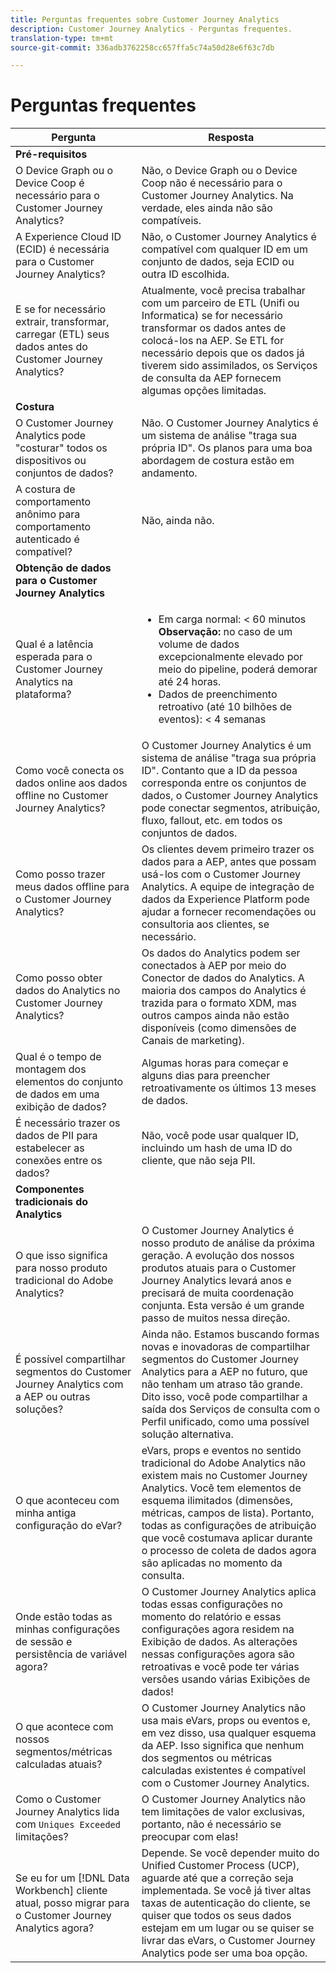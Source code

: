 ```yaml
---
title: Perguntas frequentes sobre Customer Journey Analytics
description: Customer Journey Analytics - Perguntas frequentes.
translation-type: tm+mt
source-git-commit: 336adb3762258cc657ffa5c74a50d28e6f63c7db

---
```



# Perguntas frequentes

| Pergunta | Resposta |
|---|---|
| **Pré-requisitos** |  |
| O Device Graph ou o Device Coop é necessário para o Customer Journey Analytics? | Não, o Device Graph ou o Device Coop não é necessário para o Customer Journey Analytics. Na verdade, eles ainda não são compatíveis. |
| A Experience Cloud ID (ECID) é necessária para o Customer Journey Analytics? | Não, o Customer Journey Analytics é compatível com qualquer ID em um conjunto de dados, seja ECID ou outra ID escolhida. |
| E se for necessário extrair, transformar, carregar (ETL) seus dados antes do Customer Journey Analytics? | Atualmente, você precisa trabalhar com um parceiro de ETL (Unifi ou Informatica) se for necessário transformar os dados antes de colocá-los na AEP. Se ETL for necessário depois que os dados já tiverem sido assimilados, os Serviços de consulta da AEP fornecem algumas opções limitadas. |
| **Costura** |  |
| O Customer Journey Analytics pode &quot;costurar&quot; todos os dispositivos ou conjuntos de dados? | Não. O Customer Journey Analytics é um sistema de análise &quot;traga sua própria ID&quot;. Os planos para uma boa abordagem de costura estão em andamento. |
| A costura de comportamento anônimo para comportamento autenticado é compatível? | Não, ainda não. |
| **Obtenção de dados para o Customer Journey Analytics** |  |
| Qual é a latência esperada para o Customer Journey Analytics na plataforma? | <ul><li>Em carga normal: &lt; 60 minutos <br>**Observação:** no caso de um volume de dados excepcionalmente elevado por meio do pipeline, poderá demorar até 24 horas.</li><li>Dados de preenchimento retroativo (até 10 bilhões de eventos): &lt; 4 semanas</li></ul> |
| Como você conecta os dados online aos dados offline no Customer Journey Analytics? | O Customer Journey Analytics é um sistema de análise &quot;traga sua própria ID&quot;. Contanto que a ID da pessoa corresponda entre os conjuntos de dados, o Customer Journey Analytics pode conectar segmentos, atribuição, fluxo, fallout, etc. em todos os conjuntos de dados. |
| Como posso trazer meus dados offline para o Customer Journey Analytics? | Os clientes devem primeiro trazer os dados para a AEP, antes que possam usá-los com o Customer Journey Analytics. A equipe de integração de dados da Experience Platform pode ajudar a fornecer recomendações ou consultoria aos clientes, se necessário. |
| Como posso obter dados do Analytics no Customer Journey Analytics? | Os dados do Analytics podem ser conectados à AEP por meio do Conector de dados do Analytics. A maioria dos campos do Analytics é trazida para o formato XDM, mas outros campos ainda não estão disponíveis (como dimensões de Canais de marketing). |
| Qual é o tempo de montagem dos elementos do conjunto de dados em uma exibição de dados? | Algumas horas para começar e alguns dias para preencher retroativamente os últimos 13 meses de dados. |
| É necessário trazer os dados de PII para estabelecer as conexões entre os dados? | Não, você pode usar qualquer ID, incluindo um hash de uma ID do cliente, que não seja PII. |
| **Componentes tradicionais do Analytics** |  |
| O que isso significa para nosso produto tradicional do Adobe Analytics? | O Customer Journey Analytics é nosso produto de análise da próxima geração. A evolução dos nossos produtos atuais para o Customer Journey Analytics levará anos e precisará de muita coordenação conjunta. Esta versão é um grande passo de muitos nessa direção. |
| É possível compartilhar segmentos do Customer Journey Analytics com a AEP ou outras soluções? | Ainda não. Estamos buscando formas novas e inovadoras de compartilhar segmentos do Customer Journey Analytics para a AEP no futuro, que não tenham um atraso tão grande. Dito isso, você pode compartilhar a saída dos Serviços de consulta com o Perfil unificado, como uma possível solução alternativa. |
| O que aconteceu com minha antiga configuração do eVar? | eVars, props e eventos no sentido tradicional do Adobe Analytics não existem mais no Customer Journey Analytics. Você tem elementos de esquema ilimitados (dimensões, métricas, campos de lista). Portanto, todas as configurações de atribuição que você costumava aplicar durante o processo de coleta de dados agora são aplicadas no momento da consulta. |
| Onde estão todas as minhas configurações de sessão e persistência de variável agora? | O Customer Journey Analytics aplica todas essas configurações no momento do relatório e essas configurações agora residem na Exibição de dados. As alterações nessas configurações agora são retroativas e você pode ter várias versões usando várias Exibições de dados! |
| O que acontece com nossos segmentos/métricas calculadas atuais? | O Customer Journey Analytics não usa mais eVars, props ou eventos e, em vez disso, usa qualquer esquema da AEP. Isso significa que nenhum dos segmentos ou métricas calculadas existentes é compatível com o Customer Journey Analytics. |
| Como o Customer Journey Analytics lida com `Uniques Exceeded` limitações? | O Customer Journey Analytics não tem limitações de valor exclusivas, portanto, não é necessário se preocupar com elas! |
| Se eu for um [!DNL Data Workbench] cliente atual, posso migrar para o Customer Journey Analytics agora? | Depende. Se você depender muito do Unified Customer Process (UCP), aguarde até que a correção seja implementada. Se você já tiver altas taxas de autenticação do cliente, se quiser que todos os seus dados estejam em um lugar ou se quiser se livrar das eVars, o Customer Journey Analytics pode ser uma boa opção. |

